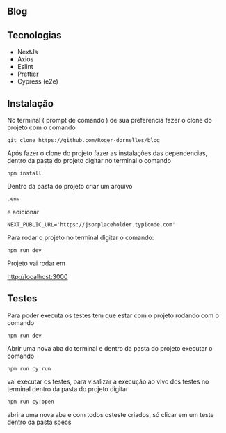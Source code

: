 
## Blog

## Tecnologias

- NextJs
- Axios
- Eslint
- Prettier
- Cypress (e2e)


## Instalação

No terminal ( prompt de comando ) de sua preferencia fazer o clone do projeto com o comando 
```
git clone https://github.com/Roger-dornelles/blog 
```

Após fazer o clone do projeto fazer as instalações das dependencias, dentro da pasta do projeto digitar no terminal o comando
``` 
npm install 
```

Dentro da pasta do projeto criar um arquivo 
```
.env 
```
e adicionar

```
NEXT_PUBLIC_URL='https://jsonplaceholder.typicode.com'
```

Para rodar o projeto no terminal digitar o comando:

```
npm run dev
```

Projeto vai rodar em

[http://localhost:3000](http://localhost:3000)

## Testes

Para poder executa os testes tem que estar com o projeto rodando com o comando 
```
npm run dev
```
Abrir uma nova aba do terminal e dentro da pasta do projeto executar o comando

```
npm run cy:run
```
vai executar os testes, para visalizar a execução ao vivo dos testes no terminal dentro da pasta do projeto digitar
```
npm run cy:open
```

abrira uma nova aba e com todos osteste criados, só clicar em um teste dentro da pasta specs
